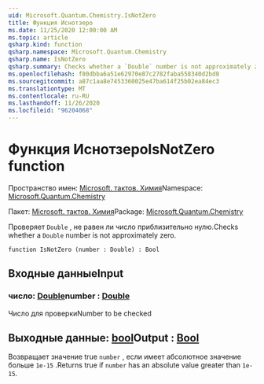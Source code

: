 ```yaml
---
uid: Microsoft.Quantum.Chemistry.IsNotZero
title: Функция Иснотзеро
ms.date: 11/25/2020 12:00:00 AM
ms.topic: article
qsharp.kind: function
qsharp.namespace: Microsoft.Quantum.Chemistry
qsharp.name: IsNotZero
qsharp.summary: Checks whether a `Double` number is not approximately zero.
ms.openlocfilehash: f80dbba6a51e62970e87c2782faba558340d2bd8
ms.sourcegitcommit: a87c1aa8e7453360025e47ba614f25b02ea84ec3
ms.translationtype: MT
ms.contentlocale: ru-RU
ms.lasthandoff: 11/26/2020
ms.locfileid: "96204068"
---
```

# <a name="isnotzero-function"></a><span data-ttu-id="c4a82-102">Функция Иснотзеро</span><span class="sxs-lookup"><span data-stu-id="c4a82-102">IsNotZero function</span></span>

<span data-ttu-id="c4a82-103">Пространство имен: [Microsoft. тактов. Химия](xref:Microsoft.Quantum.Chemistry)</span><span class="sxs-lookup"><span data-stu-id="c4a82-103">Namespace: [Microsoft.Quantum.Chemistry](xref:Microsoft.Quantum.Chemistry)</span></span>

<span data-ttu-id="c4a82-104">Пакет: [Microsoft. тактов. Химия](https://nuget.org/packages/Microsoft.Quantum.Chemistry)</span><span class="sxs-lookup"><span data-stu-id="c4a82-104">Package: [Microsoft.Quantum.Chemistry](https://nuget.org/packages/Microsoft.Quantum.Chemistry)</span></span>


<span data-ttu-id="c4a82-105">Проверяет `Double` , не равен ли число приблизительно нулю.</span><span class="sxs-lookup"><span data-stu-id="c4a82-105">Checks whether a `Double` number is not approximately zero.</span></span>

```qsharp
function IsNotZero (number : Double) : Bool
```


## <a name="input"></a><span data-ttu-id="c4a82-106">Входные данные</span><span class="sxs-lookup"><span data-stu-id="c4a82-106">Input</span></span>

### <a name="number--double"></a><span data-ttu-id="c4a82-107">число: [Double](xref:microsoft.quantum.lang-ref.double)</span><span class="sxs-lookup"><span data-stu-id="c4a82-107">number : [Double](xref:microsoft.quantum.lang-ref.double)</span></span>

<span data-ttu-id="c4a82-108">Число для проверки</span><span class="sxs-lookup"><span data-stu-id="c4a82-108">Number to be checked</span></span>



## <a name="output--bool"></a><span data-ttu-id="c4a82-109">Выходные данные: [bool](xref:microsoft.quantum.lang-ref.bool)</span><span class="sxs-lookup"><span data-stu-id="c4a82-109">Output : [Bool](xref:microsoft.quantum.lang-ref.bool)</span></span>

<span data-ttu-id="c4a82-110">Возвращает значение true `number` , если имеет абсолютное значение больше `1e-15` .</span><span class="sxs-lookup"><span data-stu-id="c4a82-110">Returns true if `number` has an absolute value greater than `1e-15`.</span></span>